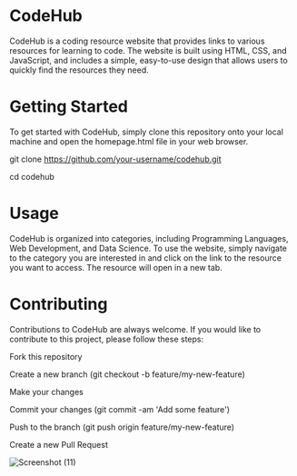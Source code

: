# CodeHub
CodeHub is a coding resource website that provides links to various resources for learning to code. The website is built using HTML, CSS, and JavaScript, and includes a simple, easy-to-use design that allows users to quickly find the resources they need.

# Getting Started
To get started with CodeHub, simply clone this repository onto your local machine and open the homepage.html file in your web browser.


git clone https://github.com/your-username/codehub.git

cd codehub
# Usage
CodeHub is organized into categories, including Programming Languages, Web Development, and Data Science. To use the website, simply navigate to the category you are interested in and click on the link to the resource you want to access. The resource will open in a new tab.

# Contributing
Contributions to CodeHub are always welcome. If you would like to contribute to this project, please follow these steps:

Fork this repository

Create a new branch (git checkout -b feature/my-new-feature)

Make your changes

Commit your changes (git commit -am 'Add some feature')

Push to the branch (git push origin feature/my-new-feature)

Create a new Pull Request




![Screenshot (11)](https://user-images.githubusercontent.com/123671653/235503882-f7267d07-459c-43f4-a56a-8c4642778bb0.png)





